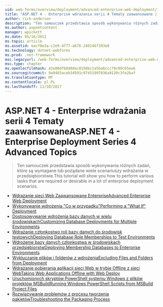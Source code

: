 ```yaml
---
uid: web-forms/overview/deployment/advanced-enterprise-web-deployment/index
title: "ASP.NET 4 - Enterprise wdrażania serii 4 Tematy zaawansowane | Dokumentacja firmy Microsoft"
author: rick-anderson
description: "Ten samouczek przedstawia sposób wykonywania różnych zadań, które są wymagane lub pożądane wiele scenariuszy wdrażania w przedsiębiorstwie."
ms.author: aspnetcontent
manager: wpickett
ms.date: 05/16/2012
ms.topic: article
ms.assetid: eacf0e3a-c2e9-4f77-a676-249146f393e8
ms.technology: dotnet-webforms
ms.prod: .net-framework
msc.legacyurl: /web-forms/overview/deployment/advanced-enterprise-web-deployment
msc.type: chapter
ms.openlocfilehash: 42e80df6040dec0194bc1a5ba6ccc79c09c65ea6
ms.sourcegitcommit: 9a9483aceb34591c97451997036a9120c3fe2baf
ms.translationtype: MT
ms.contentlocale: pl-PL
ms.lasthandoff: 11/10/2017
---
```

<a name="aspnet-4---enterprise-deployment-series-4-advanced-topics"></a><span data-ttu-id="645d7-103">ASP.NET 4 - Enterprise wdrażania serii 4 Tematy zaawansowane</span><span class="sxs-lookup"><span data-stu-id="645d7-103">ASP.NET 4 - Enterprise Deployment Series 4 Advanced Topics</span></span>
====================
> <span data-ttu-id="645d7-104">Ten samouczek przedstawia sposób wykonywania różnych zadań, które są wymagane lub pożądane wiele scenariuszy wdrażania w przedsiębiorstwie.</span><span class="sxs-lookup"><span data-stu-id="645d7-104">This tutorial will show you how to perform various tasks that are required or desirable in a lot of enterprise deployment scenarios.</span></span>


- [<span data-ttu-id="645d7-105">Wdrażanie sieci Web Zaawansowane Enterprise</span><span class="sxs-lookup"><span data-stu-id="645d7-105">Advanced Enterprise Web Deployment</span></span>](advanced-enterprise-web-deployment.md)
- [<span data-ttu-id="645d7-106">Wykonywanie wdrożenia "Co w przypadku"</span><span class="sxs-lookup"><span data-stu-id="645d7-106">Performing a "What If" Deployment</span></span>](performing-a-what-if-deployment.md)
- [<span data-ttu-id="645d7-107">Dostosowywanie wdrożenia bazy danych w wielu środowiskach</span><span class="sxs-lookup"><span data-stu-id="645d7-107">Customizing Database Deployments for Multiple Environments</span></span>](customizing-database-deployments-for-multiple-environments.md)
- [<span data-ttu-id="645d7-108">Wdrażanie członkostwo roli bazy danych do środowisk testowych</span><span class="sxs-lookup"><span data-stu-id="645d7-108">Deploying Database Role Memberships to Test Environments</span></span>](deploying-database-role-memberships-to-test-environments.md)
- [<span data-ttu-id="645d7-109">Wdrożenie bazy danych członkostwa w środowiskach przedsiębiorstw</span><span class="sxs-lookup"><span data-stu-id="645d7-109">Deploying Membership Databases to Enterprise Environments</span></span>](deploying-membership-databases-to-enterprise-environments.md)
- [<span data-ttu-id="645d7-110">Wykluczanie plików i folderów z wdrożenia</span><span class="sxs-lookup"><span data-stu-id="645d7-110">Excluding Files and Folders from Deployment</span></span>](excluding-files-and-folders-from-deployment.md)
- [<span data-ttu-id="645d7-111">Wdrażanie pobierania aplikacji sieci Web w trybie Offline z sieci Web</span><span class="sxs-lookup"><span data-stu-id="645d7-111">Taking Web Applications Offline with Web Deploy</span></span>](taking-web-applications-offline-with-web-deploy.md)
- [<span data-ttu-id="645d7-112">Uruchomionych skryptów PowerShell systemu Windows z plików projektów MSBuild</span><span class="sxs-lookup"><span data-stu-id="645d7-112">Running Windows PowerShell Scripts from MSBuild Project Files</span></span>](running-windows-powershell-scripts-from-msbuild-project-files.md)
- [<span data-ttu-id="645d7-113">Rozwiązywanie problemów z procesu tworzenia pakietów</span><span class="sxs-lookup"><span data-stu-id="645d7-113">Troubleshooting the Packaging Process</span></span>](troubleshooting-the-packaging-process.md)
